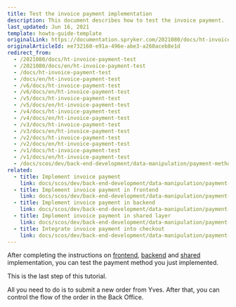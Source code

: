 ```yaml
---
title: Test the invoice payment implementation
description: This document describes how to test the invoice payment.
last_updated: Jun 16, 2021
template: howto-guide-template
originalLink: https://documentation.spryker.com/2021080/docs/ht-invoice-payment-test
originalArticleId: ee732160-e91a-496e-abe3-a260aceb8e1d
redirect_from:
  - /2021080/docs/ht-invoice-payment-test
  - /2021080/docs/en/ht-invoice-payment-test
  - /docs/ht-invoice-payment-test
  - /docs/en/ht-invoice-payment-test
  - /v6/docs/ht-invoice-payment-test
  - /v6/docs/en/ht-invoice-payment-test
  - /v5/docs/ht-invoice-payment-test
  - /v5/docs/en/ht-invoice-payment-test
  - /v4/docs/ht-invoice-payment-test
  - /v4/docs/en/ht-invoice-payment-test
  - /v3/docs/ht-invoice-payment-test
  - /v3/docs/en/ht-invoice-payment-test
  - /v2/docs/ht-invoice-payment-test
  - /v2/docs/en/ht-invoice-payment-test
  - /v1/docs/ht-invoice-payment-test
  - /v1/docs/en/ht-invoice-payment-test
  - /docs/scos/dev/back-end-development/data-manipulation/payment-methods/invoice/testing-the-invoice-payment-implementation.html
related:
  - title: Implement invoice payment
    link: docs/scos/dev/back-end-development/data-manipulation/payment-methods/invoice/implement-invoice-payment.html
  - title: Implement invoice payment in frontend
    link: docs/scos/dev/back-end-development/data-manipulation/payment-methods/invoice/implement-invoice-payment-in-frontend.html
  - title: Implement invoice payment in backend
    link: docs/scos/dev/back-end-development/data-manipulation/payment-methods/invoice/implement-invoice-payment-in-backend.html
  - title: Implement invoice payment in shared layer
    link: docs/scos/dev/back-end-development/data-manipulation/payment-methods/invoice/implement-invoice-payment-in-shared-layer.html
  - title: Integrate invoice payment into checkout
    link: docs/scos/dev/back-end-development/data-manipulation/payment-methods/invoice/integrate-invoice-payment-into-checkout.html
---
```


After completing the instructions on [frontend](/docs/scos/dev/back-end-development/data-manipulation/payment-methods/invoice/implement-invoice-payment-in-frontend.html), [backend](/docs/scos/dev/back-end-development/data-manipulation/payment-methods/invoice/implement-invoice-payment-in-backend.html) and [shared](/docs/scos/dev/back-end-development/data-manipulation/payment-methods/invoice/implement-invoice-payment-in-frontend.html) implementation, you can test the payment method you just implemented.

This is the last step of this tutorial.

All you need to do is to submit a new order from Yves. After that, you can control the flow of the order in the Back Office.

